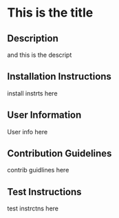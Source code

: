 # This is the title
## Description
and this is the descript
## Installation Instructions
install instrts here
## User Information
User info here
## Contribution Guidelines
contrib guidlines here
## Test Instructions
test instrctns here